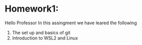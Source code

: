 # Homework1:
Hello Professor
In this assingment we have leared the following
1. The set up and basics of git
2. Introduction to WSL2 and Linux
